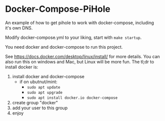 # Docker-Compose-PiHole
An example of how to get pihole to work with docker-compose, including it's own DNS.

Modify docker-compose.yml to your liking, start with `make startup`.

You need docker and docker-compose to run this project.

See https://docs.docker.com/desktop/linux/install/ for more details.
You can also run this on windows and Mac, but Linux will be more fun.
The tl;dr to install docker is:
1. install docker and docker-compose
   - if on ubutnut/mint:
     - `sudo apt update`
     - `sudo apt upgrade`
     - `sudo apt install docker.io docker-compose`
2. create group "docker"
3. add your user to this group
4. enjoy